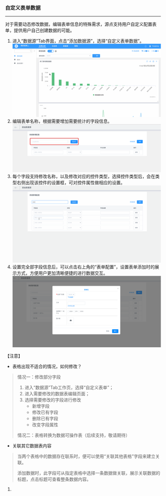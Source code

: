 ### 自定义表单数据

---

对于需要动态修改数据，编辑表单信息的特殊需求，源点支持用户自定义配置表单，提供用户自己创建数据的可能。

1. 进入“数据源”Tab界面，点击“添加数据源”，选择“自定义表单数据”。![](/assets/自定义表单1.gif)
2. 编辑表单名称，根据需要增加需要统计的字段信息。![](/assets/自定义表单2.png)
3. 每个字段支持修改名称，以及修改对应的控件类型，选择控件类型后，会在类型右侧出现该控件的设置框，可对控件属性做相应的设置。![](/assets/自定义表单3.gif)
4. 设置完全部字段信息后，可以点击右上角的“表单配置”，设置表单添加时的展示方式，方便用户更加清晰便捷的进行数据交互。![](/assets/自定义表单4.png)

【注意】

* 表格出现不适合的情况，如何修改？

> 情况一：修改部分字段
>
> 1. 进入“数据源”Tab工作页，选择“自定义表单”；
> 2. 进入需要修改的数据表编辑页面；
> 3. 选择需要修改的字段进行修改
>    * 新增字段
>    * 修改已有字段
>    * 删除已有字段
>    * 改变字段属性
>
>  
>
> 情况二：表格转换为数据可操作表（后续支持，敬请期待）

* 关联其它数据表内容

> 当两个表格中的数据存在联系时，便可以使用“关联其他表格”字段来建立关联。
>
> 添加数据时，此字段可从指定表格中选择一条数据做关联，展示关联数据的标题，点击标题可查看整条数据内容。

1. 


